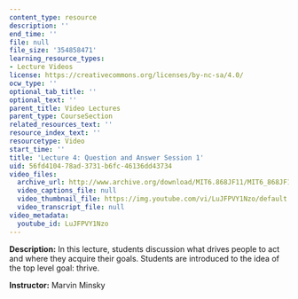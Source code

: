 ```yaml
---
content_type: resource
description: ''
end_time: ''
file: null
file_size: '354858471'
learning_resource_types:
- Lecture Videos
license: https://creativecommons.org/licenses/by-nc-sa/4.0/
ocw_type: ''
optional_tab_title: ''
optional_text: ''
parent_title: Video Lectures
parent_type: CourseSection
related_resources_text: ''
resource_index_text: ''
resourcetype: Video
start_time: ''
title: 'Lecture 4: Question and Answer Session 1'
uid: 56fd4104-78ad-3731-b6fc-46136dd43734
video_files:
  archive_url: http://www.archive.org/download/MIT6.868JF11/MIT6_868JF11_lec04_300k.mp4
  video_captions_file: null
  video_thumbnail_file: https://img.youtube.com/vi/LuJFPVY1Nzo/default.jpg
  video_transcript_file: null
video_metadata:
  youtube_id: LuJFPVY1Nzo
---
```


**Description:** In this lecture, students discussion what drives people to act and where they acquire their goals. Students are introduced to the idea of the top level goal: thrive.

**Instructor:** Marvin Minsky

